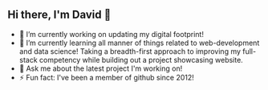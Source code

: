 ## Hi there, I'm David 👋

- 🔭 I’m currently working on updating my digital footprint! 
- 🌱 I’m currently learning all manner of things related to web-development and data science! Taking a breadth-first approach to improving my full-stack competency while building out a project showcasing website. 
- 💬 Ask me about the latest project I'm working on!
- ⚡ Fun fact: I've been a member of github since 2012!

<!--
**algorhythmic/algorhythmic** is a ✨ _special_ ✨ repository because its `README.md` (this file) appears on your GitHub profile.

Here are some ideas to get you started:

- 🔭 I’m currently working on ...
- 🌱 I’m currently learning ...
- 👯 I’m looking to collaborate on ...
- 🤔 I’m looking for help with ...
- 💬 Ask me about ...
- 📫 How to reach me: ...
- 😄 Pronouns: ...
- ⚡ Fun fact: ...
-->
